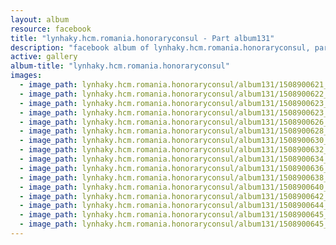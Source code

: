 ```yaml
---
layout: album
resource: facebook
title: "lynhaky.hcm.romania.honoraryconsul - Part album131"
description: "facebook album of lynhaky.hcm.romania.honoraryconsul, part album131."
active: gallery
album-title: "lynhaky.hcm.romania.honoraryconsul"
images:
  - image_path: lynhaky.hcm.romania.honoraryconsul/album131/1508900621_mrat4357.jpg
  - image_path: lynhaky.hcm.romania.honoraryconsul/album131/1508900622_mrat4360.jpg
  - image_path: lynhaky.hcm.romania.honoraryconsul/album131/1508900623_mrat4373.jpg
  - image_path: lynhaky.hcm.romania.honoraryconsul/album131/1508900623_mrat4394.jpg
  - image_path: lynhaky.hcm.romania.honoraryconsul/album131/1508900626_mrat4416.jpg
  - image_path: lynhaky.hcm.romania.honoraryconsul/album131/1508900628_mrat4419.jpg
  - image_path: lynhaky.hcm.romania.honoraryconsul/album131/1508900630_mrat4420.jpg
  - image_path: lynhaky.hcm.romania.honoraryconsul/album131/1508900632_mrat4423.jpg
  - image_path: lynhaky.hcm.romania.honoraryconsul/album131/1508900634_mrat4428.jpg
  - image_path: lynhaky.hcm.romania.honoraryconsul/album131/1508900636_mrat4431.jpg
  - image_path: lynhaky.hcm.romania.honoraryconsul/album131/1508900638_mrat4436.jpg
  - image_path: lynhaky.hcm.romania.honoraryconsul/album131/1508900640_mrat4445.jpg
  - image_path: lynhaky.hcm.romania.honoraryconsul/album131/1508900642_mrat4462.jpg
  - image_path: lynhaky.hcm.romania.honoraryconsul/album131/1508900644_mrat4494.jpg
  - image_path: lynhaky.hcm.romania.honoraryconsul/album131/1508900645_mrat4565.jpg
  - image_path: lynhaky.hcm.romania.honoraryconsul/album131/1508900645_mrat4570.jpg
---
```

